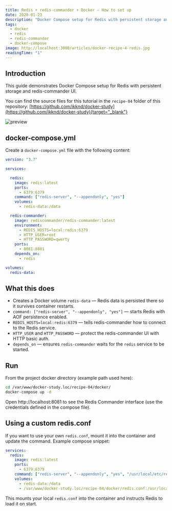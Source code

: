 ```yaml
---
title: Redis + redis-commander + Docker — How to set up
date: 2020-01-23
description: "Docker Compose setup for Redis with persistent storage and redis-commander UI."
tags:
  - docker
  - redis
  - redis-commander
  - docker-compose
image: http://localhost:3000/articles/docker-recipe-4-redis.jpg
readingTime: "1"
---
```


## Introduction

This guide demonstrates Docker Compose setup for Redis with persistent storage and redis-commander UI.

You can find the source files for this tutorial in the `recipe-04` folder of this repository: [https://github.com/ikknd/docker-study](https://github.com/ikknd/docker-study){target="_blank"}

![preview](/articles/docker-recipe-4-redis.jpg)

## docker-compose.yml

Create a `docker-compose.yml` file with the following content:

```yaml
version: "3.7"

services:

  redis:
    image: redis:latest
    ports:
      - 6379:6379
    command: ["redis-server", "--appendonly", "yes"]
    volumes:
      - redis-data:/data

  redis-commander:
    image: rediscommander/redis-commander:latest
    environment:
      - REDIS_HOSTS=local:redis:6379
      - HTTP_USER=root
      - HTTP_PASSWORD=qwerty
    ports:
      - 8081:8081
    depends_on:
      - redis

volumes:
  redis-data:
```

## What this does

- Creates a Docker volume `redis-data` — Redis data is persisted there so it survives container restarts.
- `command: ["redis-server", "--appendonly", "yes"]` — starts Redis with AOF persistence enabled.
- `REDIS_HOSTS=local:redis:6379` — tells redis-commander how to connect to the Redis service.
- `HTTP_USER` and `HTTP_PASSWORD` — protect the redis-commander UI with HTTP basic auth.
- `depends_on` — ensures `redis-commander` waits for the `redis` service to be started.

## Run

From the project docker directory (example path used here):

```bash
cd /var/www/docker-study.loc/recipe-04/docker/
docker-compose up -d
```

Open http://localhost:8081 to see the Redis Commander interface (use the credentials defined in the compose file).

## Using a custom redis.conf

If you want to use your own `redis.conf`, mount it into the container and update the command. Example compose snippet:

```yaml
services:
  redis:
    image: redis:latest
    ports:
      - 6379:6379
    command: ["redis-server", "--appendonly", "yes", "/usr/local/etc/redis/redis.conf"]
    volumes:
      - redis-data:/data
      - /var/www/docker-study.loc/recipe-04/docker/redis.conf:/usr/local/etc/redis/redis.conf
```

This mounts your local `redis.conf` into the container and instructs Redis to load it on start.